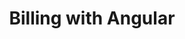 ---
title: Billing with Angular
description: Integrate stripe subscription billing in Angular
weight: 57
lastmod: 2020-04-20T10:23:30-09:00
draft: false
vimeo: 
icon: angular
video_length: 1:00
---